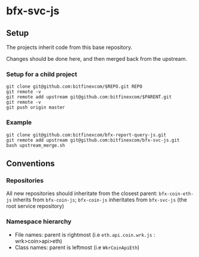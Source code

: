 # bfx-svc-js

## Setup

The projects inherit code from this base repository.

Changes should be done here, and then merged back from the upstream.

### Setup for a child project

```
git clone git@github.com:bitfinexcom/$REPO.git REPO
git remote -v
git remote add upstream git@github.com:bitfinexcom/$PARENT.git
git remote -v
git push origin master
```

### Example

```
git clone git@github.com:bitfinexcom/bfx-report-query-js.git
git remote add upstream git@github.com:bitfinexcom/bfx-svc-js.git
bash upstream_merge.sh
```

## Conventions

### Repositories

All new repositories should inheritate from the closest parent: `bfx-coin-eth-js` inherits from `bfx-coin-js`; `bfx-coin-js` inheritates from `bfx-svc-js` (the root service repository)

### Namespace hierarchy

* File names: parent is rightmost (i.e `eth.api.coin.wrk.js` : wrk>coin>api>eth)
* Class names: parent is leftmost (i.e `WkrCoinApiEth`)
